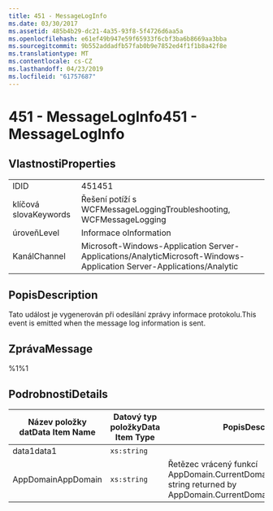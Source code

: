 ```yaml
---
title: 451 - MessageLogInfo
ms.date: 03/30/2017
ms.assetid: 485b4b29-dc21-4a35-93f8-5f4726d6aa5a
ms.openlocfilehash: e61ef49b947e59f65933f6cbf3ba6b8669aa3bba
ms.sourcegitcommit: 9b552addadfb57fab0b9e7852ed4f1f1b8a42f8e
ms.translationtype: MT
ms.contentlocale: cs-CZ
ms.lasthandoff: 04/23/2019
ms.locfileid: "61757687"
---
```

# <a name="451---messageloginfo"></a><span data-ttu-id="0bbaf-102">451 - MessageLogInfo</span><span class="sxs-lookup"><span data-stu-id="0bbaf-102">451 - MessageLogInfo</span></span>
## <a name="properties"></a><span data-ttu-id="0bbaf-103">Vlastnosti</span><span class="sxs-lookup"><span data-stu-id="0bbaf-103">Properties</span></span>  
  
|||  
|-|-|  
|<span data-ttu-id="0bbaf-104">ID</span><span class="sxs-lookup"><span data-stu-id="0bbaf-104">ID</span></span>|<span data-ttu-id="0bbaf-105">451</span><span class="sxs-lookup"><span data-stu-id="0bbaf-105">451</span></span>|  
|<span data-ttu-id="0bbaf-106">klíčová slova</span><span class="sxs-lookup"><span data-stu-id="0bbaf-106">Keywords</span></span>|<span data-ttu-id="0bbaf-107">Řešení potíží s WCFMessageLogging</span><span class="sxs-lookup"><span data-stu-id="0bbaf-107">Troubleshooting, WCFMessageLogging</span></span>|  
|<span data-ttu-id="0bbaf-108">úroveň</span><span class="sxs-lookup"><span data-stu-id="0bbaf-108">Level</span></span>|<span data-ttu-id="0bbaf-109">Informace o</span><span class="sxs-lookup"><span data-stu-id="0bbaf-109">Information</span></span>|  
|<span data-ttu-id="0bbaf-110">Kanál</span><span class="sxs-lookup"><span data-stu-id="0bbaf-110">Channel</span></span>|<span data-ttu-id="0bbaf-111">Microsoft-Windows-Application Server-Applications/Analytic</span><span class="sxs-lookup"><span data-stu-id="0bbaf-111">Microsoft-Windows-Application Server-Applications/Analytic</span></span>|  
  
## <a name="description"></a><span data-ttu-id="0bbaf-112">Popis</span><span class="sxs-lookup"><span data-stu-id="0bbaf-112">Description</span></span>  
 <span data-ttu-id="0bbaf-113">Tato událost je vygenerován při odesílání zprávy informace protokolu.</span><span class="sxs-lookup"><span data-stu-id="0bbaf-113">This event is emitted when the message log information is sent.</span></span>  
  
## <a name="message"></a><span data-ttu-id="0bbaf-114">Zpráva</span><span class="sxs-lookup"><span data-stu-id="0bbaf-114">Message</span></span>  
 <span data-ttu-id="0bbaf-115">%1</span><span class="sxs-lookup"><span data-stu-id="0bbaf-115">%1</span></span>  
  
## <a name="details"></a><span data-ttu-id="0bbaf-116">Podrobnosti</span><span class="sxs-lookup"><span data-stu-id="0bbaf-116">Details</span></span>  
  
|<span data-ttu-id="0bbaf-117">Název položky dat</span><span class="sxs-lookup"><span data-stu-id="0bbaf-117">Data Item Name</span></span>|<span data-ttu-id="0bbaf-118">Datový typ položky</span><span class="sxs-lookup"><span data-stu-id="0bbaf-118">Data Item Type</span></span>|<span data-ttu-id="0bbaf-119">Popis</span><span class="sxs-lookup"><span data-stu-id="0bbaf-119">Description</span></span>|  
|--------------------|--------------------|-----------------|  
|<span data-ttu-id="0bbaf-120">data1</span><span class="sxs-lookup"><span data-stu-id="0bbaf-120">data1</span></span>|`xs:string`||  
|<span data-ttu-id="0bbaf-121">AppDomain</span><span class="sxs-lookup"><span data-stu-id="0bbaf-121">AppDomain</span></span>|`xs:string`|<span data-ttu-id="0bbaf-122">Řetězec vrácený funkcí AppDomain.CurrentDomain.FriendlyName.</span><span class="sxs-lookup"><span data-stu-id="0bbaf-122">The string returned by AppDomain.CurrentDomain.FriendlyName.</span></span>|
